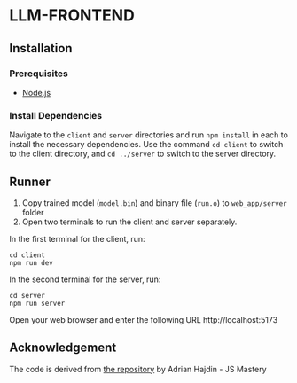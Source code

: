 # LLM-FRONTEND

## Installation

### Prerequisites
- [Node.js](https://nodejs.org/)

### Install Dependencies
Navigate to the `client` and `server` directories and run `npm install` in each to install the necessary dependencies. 
Use the command `cd client` to switch to the client directory, and `cd ../server` to switch to the server directory.

## Runner
1. Copy trained model (`model.bin`) and binary file (`run.o`) to `web_app/server` folder
2. Open two terminals to run the client and server separately. 

In the first terminal for the client, run:
```shell
cd client
npm run dev
```

In the second terminal for the server, run:

```shell
cd server
npm run server

```
Open your web browser and enter the following URL http://localhost:5173

## Acknowledgement
The code is derived from [the repository](https://github.com/adrianhajdin/project_openai_codex) by Adrian Hajdin - JS Mastery
